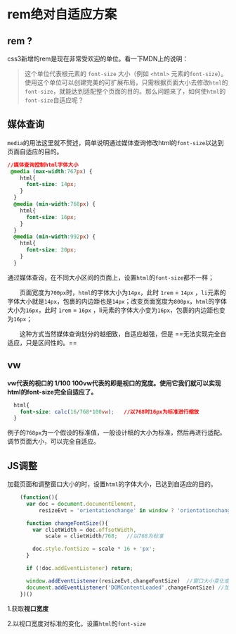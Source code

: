 # rem绝对自适应方案

## rem ? 

css3新增的rem是现在非常受欢迎的单位。看一下MDN上的说明：
> 这个单位代表根元素的 `font-size` 大小（例如 `<html>` 元素的`font-size`）。
使用这个单位可以创建完美的可扩展布局，只需根据页面大小去修改`html`的`font-size`，就能达到适配整个页面的目的。那么问题来了，如何使`html`的`font-size`自适应呢？

## 媒体查询
`media`的用法这里就不赘述，简单说明通过媒体查询修改html的`font-size`以达到页面自适应的目的。

```css
//媒体查询控制html字体大小 
 @media (max-width:767px) {
    html{
      font-size: 14px;
    }
  }
  @media (min-width:768px) {
    html{
      font-size: 16px;
    }
  }
  @media (min-width:992px) {
    html{
      font-size: 20px;
    }
  }
```

通过媒体查询，在不同大小区间的页面上，设置`html`的`font-size`都不一样；

　　页面宽度为`700px`时，`html`的字体大小为`14px`，此时 `1rem` = `14px` ，`li`元素的字体大小就是`14px`，包裹的内边距也是`14px`；改变页面宽度为`800px`，`html`的字体大小为`16px`，此时 `1rem` = `16px` ，li元素的字体大小变为`16px`，包裹的内边距也变为`16px`；

　　这种方式当然媒体查询划分的越细致，自适应越强，但是 ==无法实现完全自适应，只是区间性的。==

## vw

**vw代表的视口的 1/100 100vw代表的即是视口的宽度。使用它我们就可以实现html的font-size完全自适应了。**

```css
  html{
    font-size: calc(16/768*100vw);   //以768时16px为标准进行缩放
  }
```
例子的`768px`为一个假设的标准值，一般设计稿的大小为标准，然后再进行适配。调节页面大小，可以完全自适应。

## JS调整

加载页面和调整窗口大小的时，设置`html`的字体大小，已达到自适应的目的。

```js
    (function(){
      var doc = document.documentElement,
          resizeEvt = 'orientationchange' in window ? 'orientationchange' : 'resize';

      function changeFontSize(){
        var clietWidth = doc.offsetWidth,
            scale = clietWidth/768;   //以768为标准

        doc.style.fontSize = scale * 16 + 'px';
      }

      if (!doc.addEventListener) return;

      window.addEventListener(resizeEvt,changeFontSize)  //窗口大小变化或者手机横屏
      document.addEventListener('DOMContentLoaded',changeFontSize) //加载页面触发
    })()
```

1.获取**视口宽度**

2.以视口宽度对标准的变化，设置`html`的`font-size`

